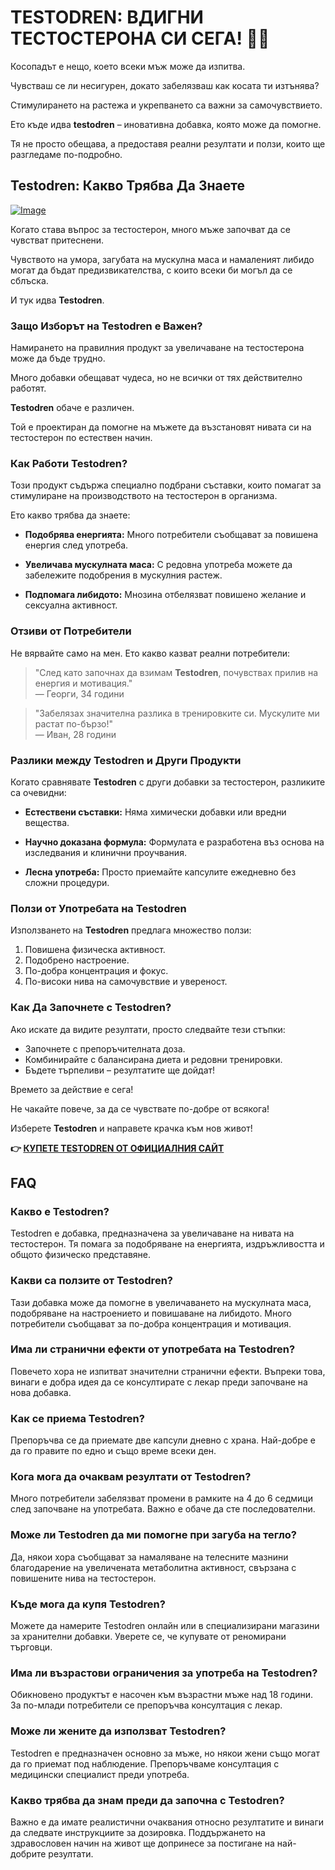 # TESTODREN: ВДИГНИ ТЕСТОСТЕРОНА СИ СЕГА! 💪✨

Косопадът е нещо, което всеки мъж може да изпитва. 

Чувстваш се ли несигурен, докато забелязваш как косата ти изтънява? 

Стимулирането на растежа и укрепването са важни за самочувствието. 

Ето къде идва **testodren** – иновативна добавка, която може да помогне. 

Тя не просто обещава, а предоставя реални резултати и ползи, които ще разгледаме по-подробно.

## Testodren: Какво Трябва Да Знаете

[![Image](https://www2.sellhealth.com/236/testodren_product_shot.png)](https://gchaffi.com/wbvxMNZa)

Когато става въпрос за тестостерон, много мъже започват да се чувстват притеснени.

Чувството на умора, загубата на мускулна маса и намаленият либидо могат да бъдат предизвикателства, с които всеки би могъл да се сблъска.

И тук идва **Testodren**.

### Защо Изборът на Testodren е Важен?

Намирането на правилния продукт за увеличаване на тестостерона може да бъде трудно. 

Много добавки обещават чудеса, но не всички от тях действително работят.

**Testodren** обаче е различен. 

Той е проектиран да помогне на мъжете да възстановят нивата си на тестостерон по естествен начин.

### Как Работи Testodren?

Този продукт съдържа специално подбрани съставки, които помагат за стимулиране на производството на тестостерон в организма. 

Ето какво трябва да знаете:

- **Подобрява енергията:** Много потребители съобщават за повишена енергия след употреба.
  
- **Увеличава мускулната маса:** С редовна употреба можете да забележите подобрения в мускулния растеж.
  
- **Подпомага либидото:** Мнозина отбелязват повишено желание и сексуална активност.

### Отзиви от Потребители

Не вярвайте само на мен. Ето какво казват реални потребители:

> "След като започнах да взимам **Testodren**, почувствах прилив на енергия и мотивация."  
> — Георги, 34 години

> "Забелязах значителна разлика в тренировките си. Мускулите ми растат по-бързо!"  
> — Иван, 28 години

### Разлики между Testodren и Други Продукти

Когато сравнявате **Testodren** с други добавки за тестостерон, разликите са очевидни:

- **Естествени съставки:** Няма химически добавки или вредни вещества.
  
- **Научно доказана формула:** Формулата е разработена въз основа на изследвания и клинични проучвания.

- **Лесна употреба:** Просто приемайте капсулите ежедневно без сложни процедури.

### Ползи от Употребата на Testodren

Използването на **Testodren** предлага множество ползи:

1. Повишена физическа активност.
2. Подобрено настроение.
3. По-добра концентрация и фокус.
4. По-високи нива на самочувствие и увереност.

### Как Да Започнете с Testodren?

Ако искате да видите резултати, просто следвайте тези стъпки:

- Започнете с препоръчителната доза.
- Комбинирайте с балансирана диета и редовни тренировки.
- Бъдете търпеливи – резултатите ще дойдат!

Времето за действие е сега! 

Не чакайте повече, за да се чувствате по-добре от всякога!

Изберете **Testodren** и направете крачка към нов живот!



**👉 [КУПЕТЕ TESTODREN ОТ ОФИЦИАЛНИЯ САЙТ](https://gchaffi.com/wbvxMNZa)**

## FAQ

### Какво е Testodren?
Testodren е добавка, предназначена за увеличаване на нивата на тестостерон. Тя помага за подобряване на енергията, издръжливостта и общото физическо представяне.

### Какви са ползите от Testodren?
Тази добавка може да помогне в увеличаването на мускулната маса, подобряване на настроението и повишаване на либидото. Много потребители съобщават за по-добра концентрация и мотивация.

### Има ли странични ефекти от употребата на Testodren?
Повечето хора не изпитват значителни странични ефекти. Въпреки това, винаги е добра идея да се консултирате с лекар преди започване на нова добавка.

### Как се приема Testodren?
Препоръчва се да приемате две капсули дневно с храна. Най-добре е да го правите по едно и също време всеки ден.

### Кога мога да очаквам резултати от Testodren?
Много потребители забелязват промени в рамките на 4 до 6 седмици след започване на употребата. Важно е обаче да сте последователни.

### Може ли Testodren да ми помогне при загуба на тегло?
Да, някои хора съобщават за намаляване на телесните мазнини благодарение на увеличената метаболитна активност, свързана с повишените нива на тестостерон.

### Къде мога да купя Testodren?
Можете да намерите Testodren онлайн или в специализирани магазини за хранителни добавки. Уверете се, че купувате от реномирани търговци.

### Има ли възрастови ограничения за употреба на Testodren?
Обикновено продуктът е насочен към възрастни мъже над 18 години. За по-млади потребители се препоръчва консултация с лекар.

### Може ли жените да използват Testodren?
Testodren е предназначен основно за мъже, но някои жени също могат да го приемат под наблюдение. Препоръчваме консултация с медицински специалист преди употреба.

### Какво трябва да знам преди да започна с Testodren?
Важно е да имате реалистични очаквания относно резултатите и винаги да следвате инструкциите за дозировка. Поддържането на здравословен начин на живот ще допринесе за постигане на най-добрите резултати.
